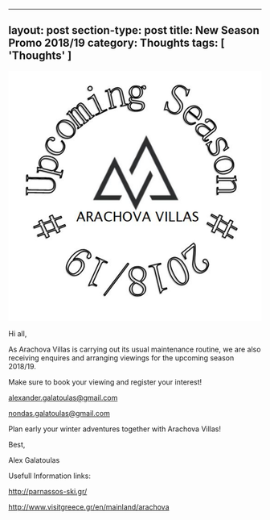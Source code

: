 
---
layout: post
section-type: post
title: New Season Promo 2018/19
category: Thoughts
tags: [ 'Thoughts' ]
---

![misc](/img/newseason18.JPG )

Hi all,

As Arachova Villas is carrying out its usual maintenance routine, we are also receiving enquires and arranging viewings for the upcoming season 2018/19.

Make sure to book your viewing and register your interest!

alexander.galatoulas@gmail.com

nondas.galatoulas@gmail.com

Plan early your winter adventures together with Arachova Villas!


Best,

Alex Galatoulas







Usefull Information links:

http://parnassos-ski.gr/

http://www.visitgreece.gr/en/mainland/arachova
